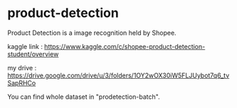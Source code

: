 # product-detection
 
Product Detection is a image recognition held by Shopee.

kaggle link : https://www.kaggle.com/c/shopee-product-detection-student/overview

my drive : https://drive.google.com/drive/u/3/folders/1OY2wOX30iW5FLJUybot7q6_tvSapRHCo

You can find whole dataset in "prodetection-batch".
